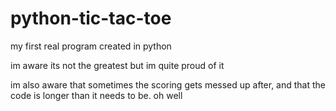 # python-tic-tac-toe
my first real program created in python

im aware its not the greatest but im quite proud of it 

im also aware that sometimes the scoring gets messed up after, and that the code is longer than it needs to be. oh well
